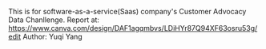 This is for software-as-a-service(Saas) company's Customer Advocacy Data Chanllenge. 
Report at: https://www.canva.com/design/DAF1agqmbvs/LDiHYr87Q94XF63osru53g/edit
Author: Yuqi Yang
